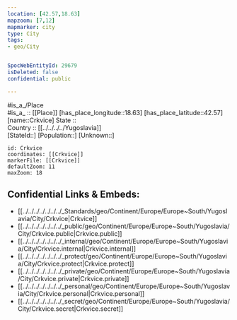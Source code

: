 ```yaml
---
location: [42.57,18.63] 
mapzoom: [7,12] 
mapmarker: city 
type: City
tags:
- geo/City


SpocWebEntityId: 29679
isDeleted: false
confidential: public

---
```

#is_a_/Place  
#is_a_ :: [[Place]] 
[has_place_longitude::18.63] 
[has_place_latitude::42.57] 
[name::Crkvice] 
State ::  
Country :: [[../../../../Yugoslavia]]  
[StateId::] 
[Population::] 
[Unknown::] 


```leaflet
id: Crkvice
coordinates: [[Crkvice]] 
markerFile: [[Crkvice]] 
defaultZoom: 11 
maxZoom: 18
```


## Confidential Links & Embeds: 
- [[../../../../../../../_Standards/geo/Continent/Europe/Europe~South/Yugoslavia/City/Crkvice|Crkvice]] 
- [[../../../../../../../_public/geo/Continent/Europe/Europe~South/Yugoslavia/City/Crkvice.public|Crkvice.public]] 
- [[../../../../../../../_internal/geo/Continent/Europe/Europe~South/Yugoslavia/City/Crkvice.internal|Crkvice.internal]] 
- [[../../../../../../../_protect/geo/Continent/Europe/Europe~South/Yugoslavia/City/Crkvice.protect|Crkvice.protect]] 
- [[../../../../../../../_private/geo/Continent/Europe/Europe~South/Yugoslavia/City/Crkvice.private|Crkvice.private]] 
- [[../../../../../../../_personal/geo/Continent/Europe/Europe~South/Yugoslavia/City/Crkvice.personal|Crkvice.personal]] 
- [[../../../../../../../_secret/geo/Continent/Europe/Europe~South/Yugoslavia/City/Crkvice.secret|Crkvice.secret]] 
